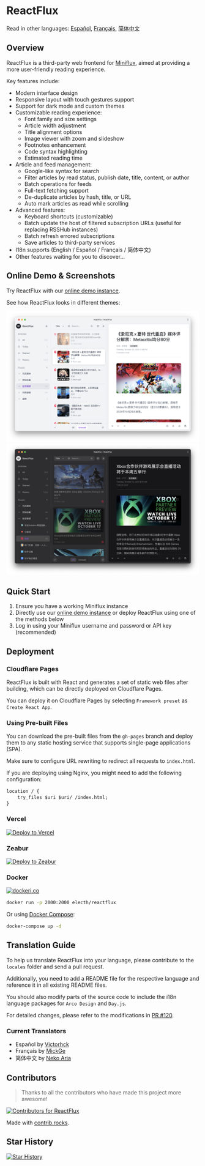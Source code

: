 # ReactFlux

Read in other languages: [Español](docs/README.es-ES.md), [Français](docs/README.fr-FR.md), [简体中文](docs/README.zh-CN.md)

## Overview

ReactFlux is a third-party web frontend for [Miniflux](https://github.com/miniflux/v2), aimed at providing a more user-friendly reading experience.

Key features include:

- Modern interface design
- Responsive layout with touch gestures support
- Support for dark mode and custom themes
- Customizable reading experience:
  - Font family and size settings
  - Article width adjustment
  - Title alignment options
  - Image viewer with zoom and slideshow
  - Footnotes enhancement
  - Code syntax highlighting
  - Estimated reading time
- Article and feed management:
  - Google-like syntax for search
  - Filter articles by read status, publish date, title, content, or author
  - Batch operations for feeds
  - Full-text fetching support
  - De-duplicate articles by hash, title, or URL
  - Auto mark articles as read while scrolling
- Advanced features:
  - Keyboard shortcuts (customizable)
  - Batch update the host of filtered subscription URLs (useful for replacing RSSHub instances)
  - Batch refresh errored subscriptions
  - Save articles to third-party services
- I18n supports (English / Español / Français / 简体中文)
- Other features waiting for you to discover...

## Online Demo & Screenshots

Try ReactFlux with our [online demo instance](https://reactflux.pages.dev).

See how ReactFlux looks in different themes:

![Light Mode](images/light.png)
![Dark Mode](images/dark.png)

## Quick Start

1. Ensure you have a working Miniflux instance
2. Directly use our [online demo instance](https://reactflux.pages.dev) or deploy ReactFlux using one of the methods below
3. Log in using your Miniflux username and password or API key (recommended)

## Deployment

### Cloudflare Pages

ReactFlux is built with React and generates a set of static web files after building, which can be directly deployed on Cloudflare Pages.

You can deploy it on Cloudflare Pages by selecting `Framework preset` as `Create React App`.

### Using Pre-built Files

You can download the pre-built files from the `gh-pages` branch and deploy them to any static hosting service that supports single-page applications (SPA).

Make sure to configure URL rewriting to redirect all requests to `index.html`.

If you are deploying using Nginx, you might need to add the following configuration:

```nginx
location / {
    try_files $uri $uri/ /index.html;
}
```

### Vercel

[![Deploy to Vercel](https://vercel.com/button)](https://vercel.com/import/project?template=https://github.com/electh/ReactFlux)

### Zeabur

[![Deploy to Zeabur](https://zeabur.com/button.svg)](https://zeabur.com/templates/OKXO3W)

### Docker

[![dockeri.co](https://dockerico.blankenship.io/image/electh/reactflux)](https://hub.docker.com/r/electh/reactflux)

```bash
docker run -p 2000:2000 electh/reactflux
```

Or using [Docker Compose](docker-compose.yml):

```bash
docker-compose up -d
```

## Translation Guide

To help us translate ReactFlux into your language, please contribute to the `locales` folder and send a pull request.

Additionally, you need to add a README file for the respective language and reference it in all existing README files.

You should also modify parts of the source code to include the i18n language packages for `Arco Design` and `Day.js`.

For detailed changes, please refer to the modifications in [PR #120](https://github.com/electh/ReactFlux/pull/120).

### Current Translators

- Español by [Victorhck](https://github.com/victorhck)
- Français by [MickGe](https://github.com/MickGe)
- 简体中文 by [Neko Aria](https://github.com/NekoAria)

## Contributors

> Thanks to all the contributors who have made this project more awesome!

<a href="https://github.com/electh/ReactFlux/graphs/contributors">
  <img src="https://contrib.rocks/image?repo=electh/ReactFlux" alt="Contributors for ReactFlux" />
</a>

Made with [contrib.rocks](https://contrib.rocks).

## Star History

[![Star History](https://starchart.cc/electh/ReactFlux.svg)](https://starchart.cc/electh/ReactFlux)

